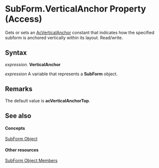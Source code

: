 
# SubForm.VerticalAnchor Property (Access)

Gets or sets an [AcVerticalAnchor](08f16c8b-1566-cfad-795a-cb65a91c4e52.md) constant that indicates how the specified subform is anchored vertically within its layout. Read/write.


## Syntax

 _expression_. **VerticalAnchor**

 _expression_ A variable that represents a **SubForm** object.


## Remarks

The default value is  **acVerticalAnchorTop**.


## See also


#### Concepts


[SubForm Object](60f961fa-dcf4-e1d1-8c50-9e88963f9dec.md)
#### Other resources


[SubForm Object Members](328e74d8-0418-968f-faca-3e1b34139f48.md)
